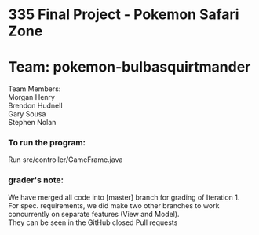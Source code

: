 # 335 Final Project - Pokemon Safari Zone

# Team: pokemon-bulbasquirtmander

Team Members:   
Morgan Henry    
Brendon Hudnell  
Gary Sousa  
Stephen Nolan  


### To run the program:   
Run src/controller/GameFrame.java   
### grader's note:  
We have merged all code into [master] branch for grading of Iteration 1.   
For spec. requirements, we did make two other branches to work concurrently on
separate features (View and Model).    
They can be seen in the GitHub closed Pull requests

